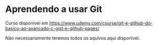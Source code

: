# Aprendendo a usar Git
Curso disponível em https://www.udemy.com/course/git-e-github-do-basico-ao-avancado-c-gist-e-github-pages/

Não necessariamente teremos todos os aquivos aqui disponível.